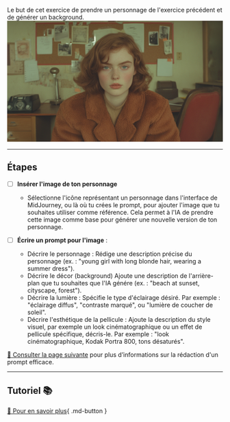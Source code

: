<style>.md-footer{display:none;}</style>
<script>h1{display:none;}</script>
Le but de cet exercice de prendre un personnage de l'exercice précédent et de générer un background. 
<img src="../assets/image/03_rosie_detective.png">
***

## Étapes

- [ ] **Insérer l'image de ton personnage** 
   - Sélectionne l'icône représentant un personnage dans l'interface de MidJourney, ou là où tu crées le prompt, pour ajouter l'image que tu souhaites utiliser comme référence. Cela permet à l'IA de prendre cette image comme base pour générer une nouvelle version de ton personnage.

- [ ] **Écrire un prompt pour l'image** :
   - Décrire le personnage : Rédige une description précise du personnage (ex. : "young girl with long blonde hair, wearing a summer dress").  
   - Décrire le décor (background) Ajoute une description de l'arrière-plan que tu souhaites que l'IA génére  (ex. : "beach at sunset, cityscape, forest").
   - Décrire la lumière : Spécifie le type d'éclairage désiré. Par exemple : "éclairage diffus", "contraste marqué", ou "lumière de coucher de soleil".
   - Décrire l'esthétique de la pellicule : Ajoute la description du style visuel, par exemple un look cinématographique ou un effet de pellicule spécifique, décris-le. Par exemple : "look cinématographique, Kodak Portra 800, tons désaturés".
     
[📖 Consulter la page suivante](../ai/prompt.md) pour plus d’informations sur la rédaction d'un prompt efficace.<br>

***

## Tutoriel 📚

[📖 Pour en savoir plus](https://cmontmorency365-my.sharepoint.com/:v:/g/personal/flpilote_cmontmorency_qc_ca/EZwnDl9Wwe9GsCbtAYRbas8B9Ho2tVB0m_eGaWyx1-GRBA?nav=eyJyZWZlcnJhbEluZm8iOnsicmVmZXJyYWxBcHAiOiJPbmVEcml2ZUZvckJ1c2luZXNzIiwicmVmZXJyYWxBcHBQbGF0Zm9ybSI6IldlYiIsInJlZmVycmFsTW9kZSI6InZpZXciLCJyZWZlcnJhbFZpZXciOiJNeUZpbGVzTGlua0NvcHkifX0&e=grtPVC){ .md-button }   <br>
